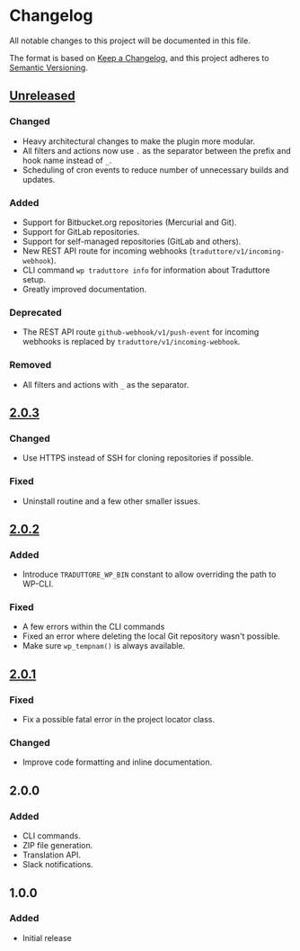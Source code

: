 # Changelog
All notable changes to this project will be documented in this file.

The format is based on [Keep a Changelog](https://keepachangelog.com/en/1.0.0/),
and this project adheres to [Semantic Versioning](https://semver.org/spec/v2.0.0.html).

## [Unreleased]
### Changed

* Heavy architectural changes to make the plugin more modular.
* All filters and actions now use `.` as the separator between the prefix and hook name instead of `_`.
* Scheduling of cron events to reduce number of unnecessary builds and updates.

### Added
* Support for Bitbucket.org repositories (Mercurial and Git).
* Support for GitLab repositories.
* Support for self-managed repositories (GitLab and others).
* New REST API route for incoming webhooks (`traduttore/v1/incoming-webhook`).
* CLI command `wp traduttore info` for information about Traduttore setup.
* Greatly improved documentation.

### Deprecated
* The REST API route `github-webhook/v1/push-event` for incoming webhooks is replaced by `traduttore/v1/incoming-webhook`.

### Removed
* All filters and actions with `_` as the separator.

## [2.0.3]
### Changed
* Use HTTPS instead of SSH for cloning repositories if possible.

### Fixed
* Uninstall routine and a few other smaller issues.

## [2.0.2]
### Added
* Introduce `TRADUTTORE_WP_BIN` constant to allow overriding the path to WP-CLI.

### Fixed
* A few errors within the CLI commands
* Fixed an error where deleting the local Git repository wasn't possible.
* Make sure `wp_tempnam()` is always available.

## [2.0.1]

### Fixed
* Fix a possible fatal error in the project locator class.

### Changed
* Improve code formatting and inline documentation.

## 2.0.0

### Added
* CLI commands.
* ZIP file generation.
* Translation API.
* Slack notifications.

## 1.0.0

### Added
* Initial release

[Unreleased]: https://github.com/wearerequired/traduttore/compare/2.0.3...HEAD
[2.0.3]: https://github.com/wearerequired/traduttore/compare/2.0.2...2.0.3
[2.0.2]: https://github.com/wearerequired/traduttore/compare/2.0.1...2.0.2
[2.0.1]: https://github.com/wearerequired/traduttore/compare/2.0.0...2.0.1